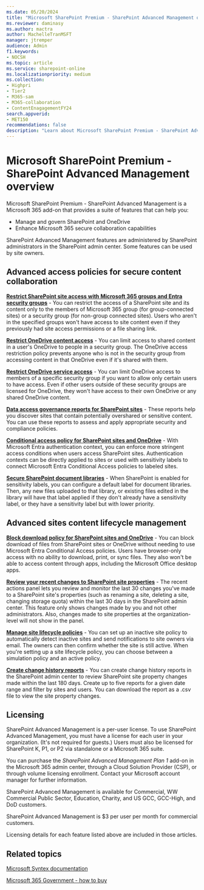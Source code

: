 ```yaml
---
ms.date: 05/20/2024
title: "Microsoft SharePoint Premium - SharePoint Advanced Management overview"
ms.reviewer: daminasy
ms.author: mactra
author: MachelleTranMSFT
manager: jtremper
audience: Admin
f1.keywords:
- NOCSH
ms.topic: article
ms.service: sharepoint-online
ms.localizationpriority: medium
ms.collection:
- Highpri
- Tier2
- M365-sam
- M365-collaboration
- ContentEnagagementFY24
search.appverid:
- MET150
recommendations: false
description: "Learn about Microsoft SharePoint Premium - SharePoint Advanced Management and how you can use it in your organization."
---
```


# Microsoft SharePoint Premium - SharePoint Advanced Management overview

Microsoft SharePoint Premium - SharePoint Advanced Management is a Microsoft 365 add-on that provides a suite of features that can help you:

- Manage and govern SharePoint and OneDrive
- Enhance Microsoft 365 secure collaboration capabilities

SharePoint Advanced Management features are administered by SharePoint administrators in the SharePoint admin center. Some features can be used by site owners.

## Advanced access policies for secure content collaboration

**[Restrict SharePoint site access with Microsoft 365 groups and Entra security groups](restricted-access-control.md)** - You can restrict the access of a SharePoint site and its content only to the members of Microsoft 365 group (for group-connected sites) or a security group (for non-group connected sites). Users who aren't in the specified groups won't have access to site content even if they previously had site access permissions or a file sharing link.

**[Restrict OneDrive content access](onedrive-site-access-restriction.md)** - You can limit access to shared content in a user's OneDrive to people in a security group. The OneDrive access restriction policy prevents anyone who is not in the security group from accessing content in that OneDrive even if it's shared with them.

**[Restrict OneDrive service access](limit-access.md)** - You can limit OneDrive access to members of a specific security group if you want to allow only certain users to have access. Even if other users outside of these security groups are licensed for OneDrive, they won't have access to their own OneDrive or any shared OneDrive content.

**[Data access governance reports for SharePoint sites](data-access-governance-reports.md)** - These reports help you discover sites that contain potentially overshared or sensitive content. You can use these reports to assess and apply appropriate security and compliance policies.

**[Conditional access policy for SharePoint sites and OneDrive](authentication-context-example.md)** - With Microsoft Entra authentication context, you can enforce more stringent access conditions when users access SharePoint sites. Authentication contexts can be directly applied to sites or used with sensitivity labels to connect Microsoft Entra Conditional Access policies to labeled sites.

**[Secure SharePoint document libraries](/purview/sensitivity-labels-sharepoint-default-label)** - When SharePoint is enabled for sensitivity labels, you can configure a default label for document libraries. Then, any new files uploaded to that library, or existing files edited in the library will have that label applied if they don't already have a sensitivity label, or they have a sensitivity label but with lower priority.

## Advanced sites content lifecycle management

**[Block download policy for SharePoint sites and OneDrive](block-download-from-sites.md)** - You can block download of files from SharePoint sites or OneDrive without needing to use Microsoft Entra Conditional Access policies. Users have browser-only access with no ability to download, print, or sync files. They also won't be able to access content through apps, including the Microsoft Office desktop apps.

**[Review your recent changes to SharePoint site properties](recent-actions-panel.md)** - The recent actions panel lets you review and monitor the last 30 changes you've made to a SharePoint site's properties (such as renaming a site, deleting a site, changing storage quota) within the last 30 days in the SharePoint admin center. This feature only shows changes made by you and not other administrators. Also, changes made to site properties at the organization-level will not show in the panel.

**[Manage site lifecycle policies](site-lifecycle-management.md)** - You can set up an inactive site policy to automatically detect inactive sites and send notifications to site owners via email. The owners can then confirm whether the site is still active. When you're setting up a site lifecycle policy, you can choose between a simulation policy and an active policy.

**[Create change history reports](change-history-report.md)** - You can create change history reports in the SharePoint admin center to review SharePoint site property changes made within the last 180 days. Create up to five reports for a given date range and filter by sites and users. You can download the report as a .csv file to view the site property changes.

## Licensing

SharePoint Advanced Management is a per-user license. To use SharePoint Advanced Management, you must have a license for each user in your organization. (It's not required for guests.) Users must also be licensed for SharePoint K, P1, or P2 via standalone or a Microsoft 365 suite.

You can purchase the *SharePoint Advanced Management Plan 1* add-on in the Microsoft 365 admin center, through a Cloud Solution Provider (CSP), or through volume licensing enrollment. Contact your Microsoft account manager for further information.

SharePoint Advanced Management is available for Commercial, WW Commercial Public Sector, Education, Charity, and US GCC, GCC-High, and DoD customers.

SharePoint Advanced Management is $3 per user per month for commercial customers.

Licensing details for each feature listed above are included in those articles.

## Related topics

[Microsoft Syntex documentation](/microsoft-365/syntex)

[Microsoft 365 Government - how to buy](/office365/servicedescriptions/office-365-platform-service-description/office-365-us-government/microsoft-365-government-how-to-buy)

